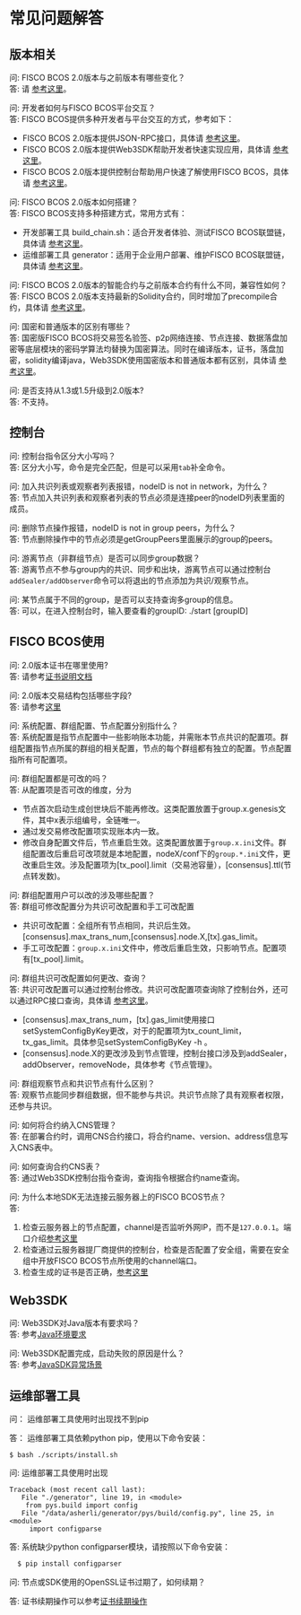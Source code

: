 # 常见问题解答

## 版本相关

问:
  FISCO BCOS 2.0版本与之前版本有哪些变化？<br>
答:
  请 [参考这里](./what_is_new.md)。

问:
  开发者如何与FISCO BCOS平台交互？<br>
答:
  FISCO BCOS提供多种开发者与平台交互的方式，参考如下：
  - FISCO BCOS 2.0版本提供JSON-RPC接口，具体请 [参考这里](./api.md)。
  - FISCO BCOS 2.0版本提供Web3SDK帮助开发者快速实现应用，具体请 [参考这里](./sdk/java_sdk.md)。
  - FISCO BCOS 2.0版本提供控制台帮助用户快速了解使用FISCO BCOS，具体请 [参考这里](./manual/console.md)。

问:
  FISCO BCOS 2.0版本如何搭建？<br>
答:
  FISCO BCOS支持多种搭建方式，常用方式有：
  - 开发部署工具 build_chain.sh：适合开发者体验、测试FISCO BCOS联盟链，具体请 [参考这里](./manual/build_chain.md)。
  - 运维部署工具 generator：适用于企业用户部署、维护FISCO BCOS联盟链，具体请 [参考这里](./enterprise_tools/index.md)。

问:
  FISCO BCOS 2.0版本的智能合约与之前版本合约有什么不同，兼容性如何？<br>
答:
  FISCO BCOS 2.0版本支持最新的Solidity合约，同时增加了precompile合约，具体请 [参考这里](./manual/smart_contract.md)。

问:
  国密和普通版本的区别有哪些？<br>
答:
  国密版FISCO BCOS将交易签名验签、p2p网络连接、节点连接、数据落盘加密等底层模块的密码学算法均替换为国密算法。同时在编译版本，证书，落盘加密，solidity编译java，Web3SDK使用国密版本和普通版本都有区别，具体请 [参考这里](./manual/guomi_crypto.md)。

问:
  是否支持从1.3或1.5升级到2.0版本?<br>
答:
  不支持。

## 控制台

问:
  控制台指令区分大小写吗？<br>
答:
  区分大小写，命令是完全匹配，但是可以采用`tab`补全命令。

问:
  加入共识列表或观察者列表报错，nodeID is not in network，为什么？<br>
答:
  节点加入共识列表和观察者列表的节点必须是连接peer的nodeID列表里面的成员。

问:
  删除节点操作报错，nodeID is not in group peers，为什么？<br>
答:
  节点删除操作中的节点必须是getGroupPeers里面展示的group的peers。

问:
  游离节点（非群组节点）是否可以同步group数据？<br>
答:
  游离节点不参与group内的共识、同步和出块，游离节点可以通过控制台`addSealer/addObserver`命令可以将退出的节点添加为共识/观察节点。

问:
  某节点属于不同的group，是否可以支持查询多group的信息。<br>
答:
   可以，在进入控制台时，输入要查看的groupID:  ./start [groupID]

## FISCO BCOS使用


问:
  2.0版本证书在哪里使用?<br>
答:
  请参考[证书说明文档](manual/certificates.md)

问:
  2.0版本交易结构包括哪些字段?<br>
答:
  请参考[这里](design/protocol_description.html#rlp)

问:
  系统配置、群组配置、节点配置分别指什么？<br>
答:
  系统配置是指节点配置中一些影响账本功能，并需账本节点共识的配置项。群组配置指节点所属的群组的相关配置，节点的每个群组都有独立的配置。节点配置指所有可配置项。

问:
  群组配置都是可改的吗？<br>
答:
  从配置项是否可改的维度，分为

  - 节点首次启动生成创世块后不能再修改。这类配置放置于group.x.genesis文件，其中x表示组编号，全链唯一。
  - 通过发交易修改配置项实现账本内一致。
  - 修改自身配置文件后，节点重启生效。这类配置放置于`group.x.ini`文件。群组配置改后重启可改项就是本地配置，nodeX/conf下的`group.*.ini`文件，更改重启生效。涉及配置项为[tx_pool].limit（交易池容量），[consensus].ttl(节点转发数)。


问:
  群组配置用户可以改的涉及哪些配置？<br>
答:
  群组可修改配置分为共识可改配置和手工可改配置

  - 共识可改配置：全组所有节点相同，共识后生效。[consensus].max_trans_num,[consensus].node.X,[tx].gas_limit。
  - 手工可改配置：`group.x.ini`文件中，修改后重启生效，只影响节点。配置项有[tx_pool].limit。

问:
  群组共识可改配置如何更改、查询？<br>
答:
  共识可改配置可以通过控制台修改。共识可改配置项查询除了控制台外，还可以通过RPC接口查询，具体请 [参考这里](./design/rpc.md)。

  - [consensus].max_trans_num，[tx].gas_limit使用接口setSystemConfigByKey更改，对于的配置项为tx_count_limit，tx_gas_limit。具体参见setSystemConfigByKey -h 。
  - [consensus].node.X的更改涉及到节点管理，控制台接口涉及到addSealer，addObserver，removeNode，具体参考《节点管理》。


问:
  群组观察节点和共识节点有什么区别？<br>
答:
  观察节点能同步群组数据，但不能参与共识。共识节点除了具有观察者权限，还参与共识。


问:
  如何将合约纳入CNS管理？<br>
答:
  在部署合约时，调用CNS合约接口，将合约name、version、address信息写入CNS表中。


问:
  如何查询合约CNS表？<br>
答:
  通过Web3SDK控制台指令查询，查询指令根据合约name查询。

问:
  为什么本地SDK无法连接云服务器上的FISCO BCOS节点？<br>
答:
  1. 检查云服务器上的节点配置，channel是否监听外网IP，而不是`127.0.0.1`。端口介绍[参考这里](https://mp.weixin.qq.com/s/XZ0pXEELaj8kXHo32UFprg)
  2. 检查通过云服务器提厂商提供的控制台，检查是否配置了安全组，需要在安全组中开放FISCO BCOS节点所使用的channel端口。
  3. 检查生成的证书是否正确，[参考这里](./enterprise_tools/operation.md#节点配置错误检查)


## Web3SDK

问:
  Web3SDK对Java版本有要求吗？<br>
答:
  参考[Java环境要求](sdk/java_sdk.html#id1)<br>

问:
  Web3SDK配置完成，启动失败的原因是什么？<br>
答:
  参考[JavaSDK异常场景](sdk/java_sdk.html#id22)<br>


## 运维部署工具
问：
  运维部署工具使用时出现找不到pip

答：
  运维部署工具依赖python pip，使用以下命令安装：
```
$ bash ./scripts/install.sh
```

问:
  运维部署工具使用时出现
```
Traceback (most recent call last):
   File "./generator", line 19, in <module>
    from pys.build import config
   File "/data/asherli/generator/pys/build/config.py", line 25, in <module>
     import configparse
```
答:
  系统缺少python configparser模块，请按照以下命令安装：

```bash
  $ pip install configparser
```

问:
  节点或SDK使用的OpenSSL证书过期了，如何续期？

答:
  证书续期操作可以参考[证书续期操作](./manual/certificates.md#id9)